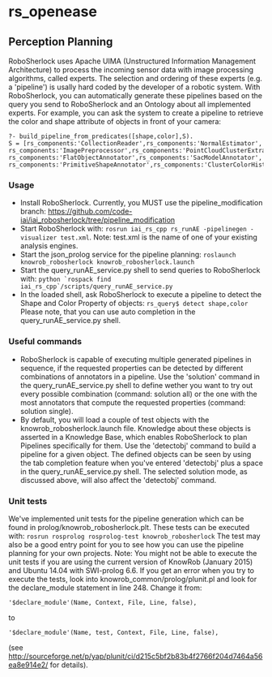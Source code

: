 # rs_openease

## Perception Planning
RoboSherlock uses Apache UIMA (Unstructured Information Management Architecture) to process the incoming sensor data with image processing algorithms, called experts. 
The selection and ordering of these experts (e.g. a 'pipeline') is usally hard coded by the developer of a robotic system. 
With RoboSherlock, you can automatically generate these pipelines based on the query you send to RoboSherlock and an Ontology about all implemented experts.
For example, you can ask the system to create a pipeline to retrieve the color and shape attribute of objects in front of your camera:
```
?- build_pipeline_from_predicates([shape,color],S).
S = [rs_components:'CollectionReader',rs_components:'NormalEstimator',
rs_components:'ImagePreprocessor',rs_components:'PointCloudClusterExtractor',
rs_components:'FlatObjectAnnotator',rs_components:'SacModelAnnotator',
rs_components:'PrimitiveShapeAnnotator',rs_components:'ClusterColorHistogramCalculator'].
```
### Usage
* Install RoboSherlock. Currently, you MUST use the pipeline_modification branch: https://github.com/code-iai/iai_robosherlock/tree/pipeline_modification
* Start RoboSherlock with: 
```rosrun iai_rs_cpp rs_runAE -pipelinegen -visualizer test.xml```. Note: test.xml is the name of one of your existing analysis engines.
* Start the json_prolog service for the pipeline planning: 
```roslaunch knowrob_robosherlock knowrob_robosherlock.launch```
* Start the query_runAE_service.py shell to send queries to RoboSherlock with:
```python `rospack find iai_rs_cpp`/scripts/query_runAE_service.py```
* In the loaded shell, ask RoboSherlock to execute a pipeline to detect the Shape and Color Property of objects:
```rs_query$ detect shape,color```
Please note, that you can use auto completion in the query_runAE_service.py shell.

### Useful commands
 * RoboSherlock is capable of executing multiple generated pipelines in sequence, if the requested properties can be detected by different combinations of annotators in a pipeline. Use the 'solution' command in the query_runAE_service.py shell to define wether you want to try out every possible combination (command: solution all) or the one with the most annotators that compute the requested properties (command: solution single).
 * By default, you will load a couple of test objects with the knowrob_robosherlock.launch file. Knowledge about these objects is asserted in a Knowledge Base, which enables RoboSherlock to plan Pipelines specifically for them. Use the 'detectobj' command to build a pipeline for a given object. The defined objects can be seen by using the tab completion feature when you've entered 'detectobj' plus a space in the query_runAE_service.py shell. The selected solution mode, as discussed above, will also affect the 'detectobj' command.

### Unit tests
We've implemented unit tests for the pipeline generation which can be found in prolog/knowrob_robosherlock.plt. These tests can be executed with:
    ```rosrun rosprolog rosprolog-test knowrob_robosherlock```
The test may also be a good entry point for you to see how you can use the pipeline planning for your own projects.
Note: You might not be able to execute the unit tests if you are using the current version of KnowRob (January 2015) and Ubuntu 14.04 with SWI-prolog 6.6.
If you get an error when you try to execute the tests, look into knowrob_common/prolog/plunit.pl and look for the declare_module statement in line 248.
Change it from:

    '$declare_module'(Name, Context, File, Line, false),
to

    '$declare_module'(Name, test, Context, File, Line, false),
(see http://sourceforge.net/p/yap/plunit/ci/d215c5bf2b83b4f2766f204d7464a56ea8e914e2/ for details).
